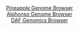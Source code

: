 <div id="Pineapple_Genome_Browser" align="center">
  <a href="https://igv.org/app/?sessionURL=blob:zZJfT9swFMW_iyXQJqWJnfRfIqGppaVQWGFloVoRim4TJzVN7GA7SaHqd5.HNu2FSfRh0yQ_2FfXvucc_3aoplIxwVGAXJt0bEKQhdRaNLdQlDmdQUEVClLIFbWQpCmVlMcUBTuUgtIQzq_MzbXWpQoch.myVQDPhK08Gwp4ERwaZceicE5FnsNKSNBCKmcooRYOy.pWQ1dQlraZ7dkdJwENDuTlWnAlnJLyLGrMe9GvUpRRLgoaFVWu2auAyOgxGhM7hU.Dxe0gjqlSl_T5IjkZXF4M7rxxuJx0T5fh9fki7C6Ob1nGQVeSnswm8.k0nV4unqrhNmlvsiqrv3wVs7Or.MgbHY.3JZNUnZAe6bcxcd2.CYbxhG7_J89msQN99._CMRnBnca83xRH7pk.L3FCijotmuZN5z7aWygXcWVIQPFa9gKCLQ93rY7bbf3Ykr6FsW_ykYKh4P7BQlpCvDHt9zukn0vDC1L0qXpFx0JCJlSioOVj3CO.73bavTb2fbK3dqiS.d8L9yyc.z3sDly3G6Us1wbmJFK8VDZwbtdxamcvB6aZXpsEvXp5QzadI3f4be5NHovNTYLdxg1X4z_kaSEz_vUTjdn3qPon7L1HiK1XhwI33BLPv15OYGGeeqRXzWT0.XHW90dh.FY8HjZmD4smFbIAbfpNxRx_EleDZMC1KdRMsRXLmX5emBRFgwIzxoCLYpELQyKS2eoDtrBFOvjjb0C9_cP.Ow--">Pineapple Genome Browser</a>
</div>
<div id="Alphonso_Genome_Browser" align="center">
  <a href="https://igv.org/app/?sessionURL=blob:zZNda9swGIX_i6BlA8e27NiODWG4TZOm6RrS4Ia2FKPYsqNFllxJsfNB_vu0srGbDpqLjYEupBdJ7zlHjw6gwUISzkAEHBN6JoTAAHLF2zmqaorvUIUliApEJTaAwAUWmGUYRAdQIKlQcn.rT66UqmVkWUTVnQqxkpvSNVGF9pyhVpoZr6xLTilacoEUF9K6EKjhFimbTouXqK5N3ds1PStHClmI1ivOJLdqzMq01felv0ppiRmvcFptqCJvAlKtR2vMzQJ9iRfzOMuwlBO8G.f9eDKOH9yr5GnkXz4l0.tF4i_O56RkSG0E7o_aM2c4yIMk3.mJHrP7S4880aHz9SIeF5SfuYPzq21NBJZ9GMBe14bQ83U8hOV4.z8514Oc6N4fTS7ms2ttu1mJuLrZB3726DwkE7Sbz951HoCjASjPNpoHkK1EEEHbcG3f8By_82MKe4ZthzofwQmInl8MoATK1nr78wGoXa2pARK_bt4AMgAXORYg6oS2HcAwdLxu0LXDEB6NA9gI.vfCHSb3YWA7seP4aUGo0kjnqWS1NBFjZpMVZrk_MU3Jx3E4rYdrNui6KLkabGjjQvo60Pkmf0jTALr52xNqqx_R9E_I.4gQUy1Pxe3b5JHfbRO84LyYDeJ1OB07s9ubdrp__5v1tNnToim4qJDS.3VFL3_y1iBBEFO60BBJloQStVvoFHkLIui4GluQcco1h0CUy0.2YRvQsz__xtM9vhy_Aw--">Alphonso Genome Browser</a>
</div>


<div id="DAF_Genomics_Browser" align="center">
  <a href="https://igv.org/app/?sessionURL=blob:tZHtatswFIbvRbD.sh3LduzYEIaXtmvJaLsGN2tLCWf2cezGklxJjtOF3PuE1zHYKGPQgSR0OB_vKz17skWpasFJQjyHjh1KiUVUJfoFsLbBC2CoSFJCo9AiEkuUyHMkyZ6UoDRk159MZ6V1q5LRqIDSXiMXrM6Vo3wHWluJTldoSm3PAQbfBIdeOblgpljDCJq2ElyJEeQ5KmW7oxb5etWDOX7mVsNIXLGu0fWgujImjLHCKcG4rXmBu78Y.Q_KZtXv0.UiHfrn.HxeTNP5eXrjn2R3H8PZXXZ5tszC5dGiXnPQncTpfNeX_Vl3c_z4ob5clFu244.zq1s9y2_f.cdHJ7u2lqimNKKTwKU09MnBIo3IO4OA5JWkCQ2syJtYXhDYL1d_HJo_kKImyf2DRbSEfGPK7_dEP7cGFFH41A3MLCJkgZIkduy6EY1jbxxEgRvH9GDtSSebNyZ5ml3Hkeulnhc6X4EZ_bJuhu8zQn8m3wrjb5PN_ldMxVV2KtOnImuw30zABFX2pZlvxefNK5gs8uqzSiEZaJP6Eb5AgcaoMeT6FxX_8HD4Dg--">DAF Genomics Browser</a>
</div>
